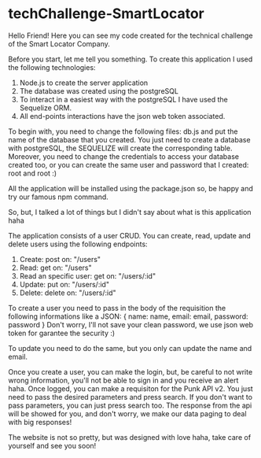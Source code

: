 # techChallenge-SmartLocator

Hello Friend! Here you can see my code created for the technical challenge of the Smart Locator Company.

Before you start, let me tell you something.
To create this application I used the following technologies:
1. Node.js to create the server application
2. The database was created using the postgreSQL
3. To interact in a easiest way with the postgreSQL I have used the Sequelize ORM.
4. All end-points interactions have the json web token associated.

To begin with, you need to change the following files: db.js and put the name of the database that you created. You just need to create a database with postgreSQL, the SEQUELIZE will create the corresponding table.
Moreover, you need to change the credentials to access your database created too, or you can create the same user and password that I created: root and root :)

All the application will be installed using the package.json so, be happy and try our famous npm command.

So, but, I talked a lot of things but I didn't say about what is this application haha

The application consists of a user CRUD. You can create, read, update and delete users using the following endpoints:

1. Create: post on:  "/users"
2. Read: get on: "/users"
3. Read an specific user: get on: "/users/:id"
4. Update: put on: "/users/:id"
5. Delete: delete on: "/users/:id"

To create a user you need to pass in the body of the requisition the following informations like a JSON:
{ 
  name: name,
  email: email,
  password: password
}
Don't worry, I'll not save your clean password, we use json web token for garantee the security :)

To update you need to do the same, but you only can update the name and email.

Once you create a user, you can make the login, but, be careful to not write wrong information, you'll not be able to sign in and you receive an alert haha.
Once logged, you can make a requisiton for the Punk API v2. You just need to pass the desired parameters and press search. If you don't want to pass parameters, you can just press search too.
The response from the api will be showed for you, and don't worry, we make our data paging to deal with big responses!

The website is not so pretty, but was designed with love haha, take care of yourself and see you soon!
